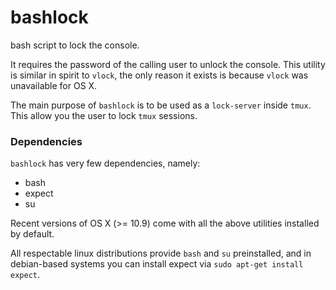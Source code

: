 # bashlock

bash script to lock the console.

It requires the password of the calling user to unlock the console. This utility is similar in spirit to `vlock`, the only reason it exists is because `vlock` was unavailable for OS X.

The main purpose of `bashlock` is to be used as a `lock-server` inside `tmux`. This allow you the user to lock `tmux` sessions.

### Dependencies

`bashlock` has very few dependencies, namely:

- bash
- expect
- su

Recent versions of OS X (>= 10.9) come with all the above utilities installed by default. 

All respectable linux distributions provide `bash` and `su` preinstalled, and in debian-based systems you can install expect via `sudo apt-get install expect`.
